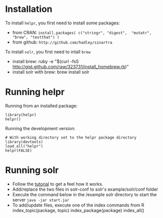 # Installation

To install `helpr`, you first need to install some packages:

  * from CRAN: `install.packages( c("stringr", "digest",  "mutatr", "brew", "testthat") )`
  * from github: `http://github.com/hadley/sinartra`

To install `solr`, you first need to intall `brew`

  * install brew: 
    ruby -e "$(curl -fsS http://gist.github.com/raw/323731/install_homebrew.rb)"
  * install solr with brew: 
    brew install solr
  
# Running helpr

Running from an installed package:

    library(helpr)
    helpr()
  
Running the development version:

    # With working directory set to the helpr package directory
    library(devtools)
    load_all("helpr")
    helpr(FALSE)
    
# Running solr

  * Follow the [tutorial](http://lucene.apache.org/solr/tutorial.html) to get a feel how it works.
  * Add/replace the two files in solr-conf to solr's example/solr/conf folder
  * Execute the command below in the /example solr directory to start the server `java -jar start.jar`
  * To add/update files, execute one of the index commands from R
    index_topic(package, topic)
    index_package(package)
    index_all()
  
